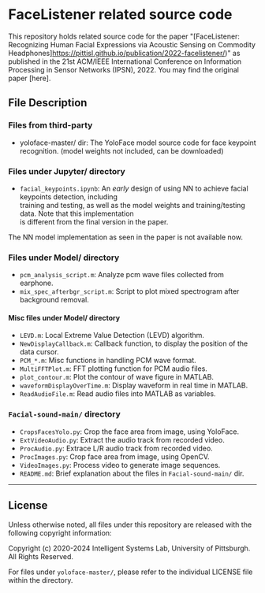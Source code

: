 # FaceListener related source code

This repository holds related source code for the paper
"[FaceListener: Recognizing Human Facial Expressions via Acoustic Sensing on Commodity Headphones]https://pittisl.github.io/publication/2022-facelistener/)"
as published in the 21st ACM/IEEE International Conference on Information Processing in Sensor Networks (IPSN), 2022.
You may find the original paper [here].

## File Description

### Files from third-party

* yoloface-master/ dir: The YoloFace model source code for face keypoint recognition. (model weights not included, can be downloaded)

### Files under Jupyter/ directory

* `facial_keypoints.ipynb`: An *early* design of using NN to achieve facial keypoints detection, including  
training and testing, as well as the model weights and training/testing data. Note that this implementation  
is different from the final version in the paper.

The NN model implementation as seen in the paper is not available now.

### Files under Model/ directory

* `pcm_analysis_script.m`: Analyze pcm wave files collected from earphone.
* `mix_spec_afterbgr_script.m`: Script to plot mixed spectrogram after background removal.

#### Misc files under Model/ directory

* `LEVD.m`: Local Extreme Value Detection (LEVD) algorithm.
* `NewDisplayCallback.m`: Callback function, to display the position of the data cursor.
* `PCM_*.m`: Misc functions in handling PCM wave format.
* `MultiFFTPlot.m`: FFT plotting function for PCM audio files.
* `plot_contour.m`: Plot the contour of wave figure in MATLAB.
* `waveformDisplayOverTime.m`: Display waveform in real time in MATLAB.
* `ReadAudioFile.m`: Read audio files into MATLAB as variables.

### `Facial-sound-main/` directory

* `CropsFacesYolo.py`: Crop the face area from image, using YoloFace.
* `ExtVideoAudio.py`: Extract the audio track from recorded video.
* `ProcAudio.py`: Extrace L/R audio track from recorded video.
* `ProcImages.py`: Crop face area from image, using OpenCV.
* `VideoImages.py`: Process video to generate image sequences.
* `README.md`: Brief explanation about the files in `Facial-sound-main/` dir.

* * *

## License

Unless otherwise noted, all files under this repository are released with
the following copyright information:

Copyright (c) 2020-2024 Intelligent Systems Lab, University of Pittsburgh. All Rights Reserved.

For files under `yoloface-master/`, please refer to the individual LICENSE
file within the directory.
